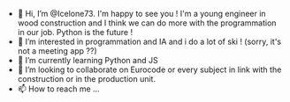 - 👋 Hi, I’m @Icelone73. I'm happy to see you ! 
  I'm a young engineer in wood construction and I think we can do more with the programmation in our job. 
  Python is the future !
- 👀 I’m interested in programmation and IA and i do a lot of ski ! (sorry, it's not a meeting app ??) 
- 🌱 I’m currently learning Python and JS
- 💞️ I’m looking to collaborate on Eurocode or every subject in link with the construction or in the production unit.
- 📫 How to reach me ...

<!---
Icelone73/Icelone73 is a ✨ special ✨ repository because its `README.md` (this file) appears on your GitHub profile.
You can click the Preview link to take a look at your changes.
--->
